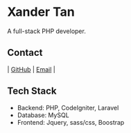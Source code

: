 # Xander Tan

A full-stack PHP developer.

## Contact
| [GitHub](https://github.com/xander9898) | [Email](mailto:xanderthemaster@gmail.com) |

## Tech Stack
- Backend: PHP, CodeIgniter, Laravel
- Database: MySQL
- Frontend: Jquery, sass/css, Boostrap
